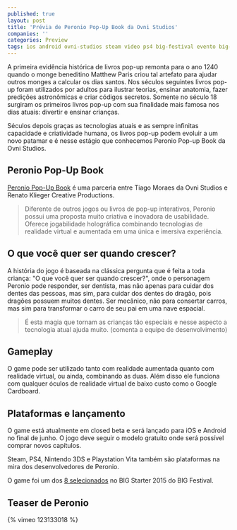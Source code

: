 ```yaml
---
published: true
layout: post
title: 'Prévia de Peronio Pop-Up Book da Ovni Studios'
companies: ''
categories: Preview
tags: ios android ovni-studios steam video ps4 big-festival evento big-starter preview
---
```

A primeira evidência histórica de livros pop-up remonta para o ano 1240 quando o monge beneditino Matthew Paris criou tal artefato para ajudar outros monges a calcular os dias santos. Nos séculos seguintes livros pop-up foram utilizados por adultos para ilustrar teorias, ensinar anatomia, fazer predições astronômicas e criar códigos secretos. Somente no século 18 surgiram os primeiros livros pop-up com sua finalidade mais famosa nos dias atuais: divertir e ensinar crianças.

Séculos depois graças as tecnologias atuais e as sempre infinitas capacidade e criatividade humana, os livros pop-up podem evoluir a um novo patamar e é nesse estágio que conhecemos Peronio Pop-up Book da Ovni Studios.

## Peronio Pop-Up Book
<a href="http://www.peronio.com/" target="_blank">Peronio Pop-Up Book</a>
 é uma parceria entre Tiago Moraes da Ovni Studios e Renato Klieger Creative Productions.

> Diferente de outros jogos ou livros de pop-up interativos, Peronio possui uma proposta muito criativa e inovadora de usabilidade. Oferece jogabilidade holográfica combinando tecnologias de realidade virtual e aumentada em uma única e imersiva experiência.



## O que você quer ser quando crescer?
A história do jogo é baseada na clássica pergunta que é feita a toda criança: "O que você quer ser quando crescer?", onde o personagem Peronio pode responder, ser dentista, mas não apenas para cuidar dos dentes das pessoas, mas sim, para cuidar dos dentes do dragão, pois dragões possuem muitos dentes. Ser mecânico, não para consertar carros, mas sim para transformar o carro de seu pai em uma nave espacial.



> É esta magia que tornam as crianças tão especiais e nesse aspecto a tecnologia atual ajuda muito. (comenta a equipe de desenvolvimento)

## Gameplay
O game pode ser utilizado tanto com realidade aumentada quanto com realidade virtual, ou ainda, combinando as duas. Além disso ele funciona com qualquer óculos de realidade virtual de baixo custo como o Google Cardboard.

## Plataformas e lançamento
O game está atualmente em closed beta e será lançado para iOS e Android no final de junho. O jogo deve seguir o modelo gratuito onde será possível comprar novos capítulos.

Steam, PS4, Nintendo 3DS e Playstation Vita também são plataformas na mira dos desenvolvedores de Peronio.

O game foi um dos <a href="{{ site.baseurl }}/2015/06/09/conheca-os-games-selecionados-no-big-starter/">8 selecionados</a>
 no BIG Starter 2015 do BIG Festival.
## Teaser de Peronio
{% vimeo 123133018 %}

